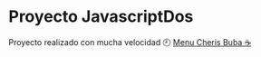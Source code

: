 <h1>Proyecto JavascriptDos </h1>

Proyecto realizado con mucha velocidad 	&#128344;
 <a href="https://www.youtube.com/watch?v=FHZ07ITtXcU"> Menu Cheris Buba &#9749; </a>
